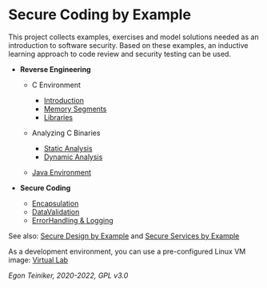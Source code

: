 # Secure Coding by Example

This project collects examples, exercises and model solutions needed as an introduction to software security.
Based on these examples, an inductive learning approach to code review and security testing can be used.

* **Reverse Engineering**
  * C Environment
    * [Introduction](reverse-engineering-c/introduction/)
    * [Memory Segments](reverse-engineering-c/memory/)
    * [Libraries](reverse-engineering-c/libraries/)
  * Analyzing C Binaries
    * [Static Analysis](reverse-engineering-c/analysis-static/)
    * [Dynamic Analysis](reverse-engineering-c/analysis-static/)

  * [Java Environment](reverse-engineering-java)
  
* **Secure Coding**
  * [Encapsulation](Encapsulation)
  * [DataValidation](DataValidation)
  * [ErrorHandling & Logging](ErrorHandling-Logging)
  

See also: 
[Secure Design by Example](https://github.com/teiniker/teiniker-lectures-securedesign) and 
[Secure Services by Example](https://github.com/teiniker/teiniker-lectures-secureservices) 

As a development environment, you can use a pre-configured Linux VM image:
[Virtual Lab](https://drive.google.com/drive/folders/1AzsF4Mvh1HJ8k6OW5W5hQ5CF0HdqA51l)

*Egon Teiniker, 2020-2022, GPL v3.0*
